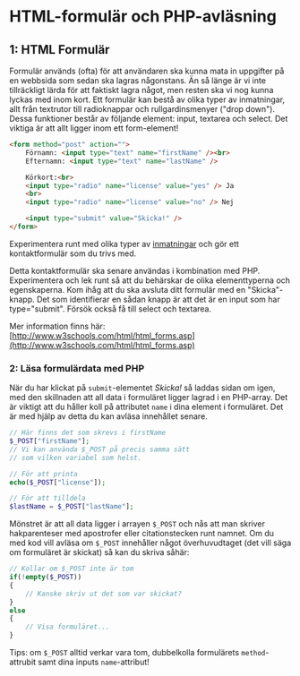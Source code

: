 # HTML-formulär och PHP-avläsning

## 1: HTML Formulär
Formulär används (ofta) för att användaren ska kunna mata in uppgifter på en webbsida som sedan ska lagras någonstans. Än så länge är vi inte tillräckligt lärda för att faktiskt lagra något, men resten ska vi nog kunna lyckas med inom kort. 
Ett formulär kan bestå av olika typer av inmatningar, allt från textrutor till radioknappar och rullgardinsmenyer ("drop down"). Dessa funktioner består av följande element:
input, textarea och select. Det viktiga är att allt ligger inom ett form-element!

```html
<form method="post" action="">
    Förnamn: <input type="text" name="firstName" /><br>
    Efternamn: <input type="text" name="lastName" />

    Körkort:<br>
    <input type="radio" name="license" value="yes" /> Ja
    <br>
    <input type="radio" name="license" value="no" /> Nej

    <input type="submit" value="Skicka!" />
</form>
```

Experimentera runt med olika typer av [inmatningar](https://www.w3schools.com/html/html_form_input_types.asp) och gör ett kontaktformulär som du trivs med.

Detta kontaktformulär ska senare användas i kombination med PHP. Experimentera och lek runt så att du behärskar de olika elementtyperna och egenskaperna. Kom ihåg att du ska avsluta ditt
formulär med en "Skicka"-knapp. Det som identifierar en sådan knapp är att det är en input som har type="submit". Försök också få till select och textarea.

Mer information finns här: [http://www.w3schools.com/html/html_forms.asp](http://www.w3schools.com/html/html_forms.asp)

### 2: Läsa formulärdata med PHP

När du har klickat på ```submit```-elementet _Skicka!_ så laddas sidan om igen, med den skillnaden att all data i formuläret ligger lagrad i en PHP-array.
Det är viktigt att du håller koll på attributet ```name``` i dina element i formuläret. Det är med hjälp av detta du kan avläsa innehållet senare.
```php
// Här finns det som skrevs i firstName
$_POST["firstName"];
// Vi kan använda $_POST på precis samma sätt 
// som vilken variabel som helst.

// För att printa
echo($_POST["license"]);

// För att tilldela
$lastName = $_POST["lastName"];
```

Mönstret är att all data ligger i arrayen ```$_POST``` och nås att man skriver hakparenteser med apostrofer eller citationstecken runt namnet.
Om du med kod vill avläsa om ```$_POST``` innehåller något överhuvudtaget (det vill säga om formuläret är skickat) så kan du skriva såhär:

```php
// Kollar om $_POST inte är tom
if(!empty($_POST))
{
    // Kanske skriv ut det som var skickat?
}
else
{
    // Visa formuläret...
}
```
Tips: om ```$_POST``` alltid verkar vara tom, dubbelkolla formulärets ```method```-attrubit samt dina inputs ```name```-attribut!